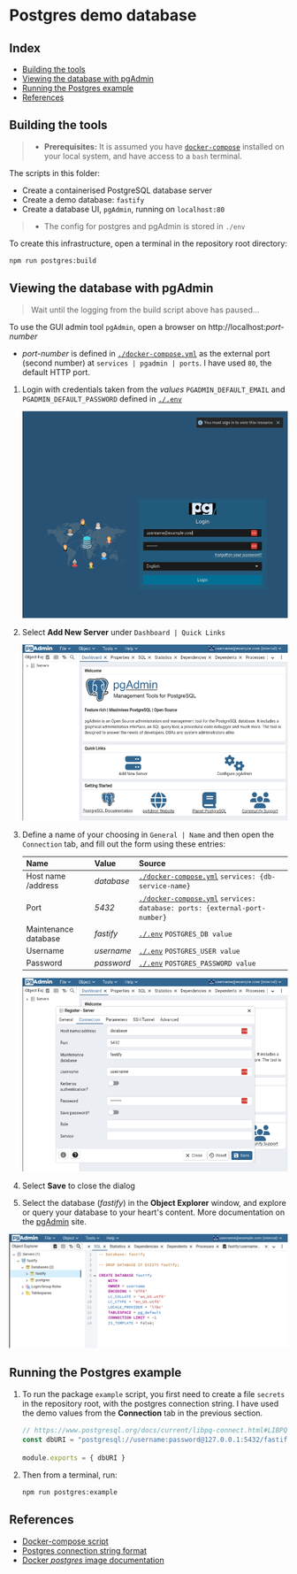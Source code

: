 # Postgres demo database <!-- omit from toc -->

## Index <!-- omit from toc -->

- [Building the tools](#building-the-tools)
- [Viewing the database with pgAdmin](#viewing-the-database-with-pgadmin)
- [Running the Postgres example](#running-the-postgres-example)
- [References](#references)

## Building the tools

> - **Prerequisites:** It is assumed you have [`docker-compose`][1] installed on your local system, and have access to a `bash` terminal.

The scripts in this folder:

- Create a containerised PostgreSQL database server
- Create a demo database: `fastify`
- Create a database UI, `pgAdmin`, running on `localhost:80`

> - The config for postgres and pgAdmin is stored in `./env`

To create this infrastructure, open a terminal in the repository root directory:

```bash
npm run postgres:build
```

## Viewing the database with pgAdmin

> Wait until the logging from the build script above has paused...

To use the GUI admin tool `pgAdmin`, open a browser on http://localhost:_port-number_

- _port-number_ is defined in [`./docker-compose.yml`][2] as the external port (second number) at `services | pgadmin | ports`. I have used `80`, the default HTTP port.

1. Login with credentials taken from the _values_ `PGADMIN_DEFAULT_EMAIL` and `PGADMIN_DEFAULT_PASSWORD` defined in [`./.env`][3]

    ![login-screencap][4]

2. Select **Add New Server** under `Dashboard | Quick Links` 

    ![dashboard-screencap][5]

3. Define a name of your choosing in `General | Name` and then open the `Connection` tab, and fill out the form using these entries:

    | Name | Value | Source |
    |---|---|---|
    |Host name /address | _database_ | [`./docker-compose.yml`][2] `services: {db-service-name}` |
    | Port | _5432_ | [`./docker-compose.yml`][2] `services: database: ports: {external-port-number}` |
    | Maintenance database | _fastify_ | [`./.env`][3] `POSTGRES_DB value` |
    | Username | _username_ | [`./.env`][3] `POSTGRES_USER value` |
    | Password | _password_ | [`./.env`][3] `POSTGRES_PASSWORD value` |

    ![connection-screencap][6]

4. Select **Save** to close the dialog  

5. Select the database (_fastify_) in the **Object Explorer** window, and explore or query your database to your heart's content. More documentation on the [pgAdmin][8] site.

![explorer-screencap][7]

## Running the Postgres example

1. To run the package `example` script, you first need to create a file `secrets` in the repository root, with the postgres connection string. I have used the demo values from the **Connection** tab in the previous section.

    ```javascript
    // https://www.postgresql.org/docs/current/libpq-connect.html#LIBPQ-CONNSTRING
    const dbURI = "postgresql://username:password@127.0.0.1:5432/fastify"

    module.exports = { dbURI }
    ```

2. Then from a terminal, run:

    ```bash
    npm run postgres:example
    ```

## References

- [Docker-compose script][9]
- [Postgres connection string format][10]
- [Docker _postgres_ image documentation][11]

[1]: https://docs.docker.com/compose/
[2]: ./docker-compose.yml
[3]: ./.env
[4]: ./img/login.png
[5]: ./img/dashboard.png
[6]: ./img/connection.png
[7]: ./img/explorer.png
[8]: https://www.pgadmin.org/docs/pgadmin4/latest/index.html
[9]: https://github.com/felipewom/docker-compose-postgres/
[10]: https://www.postgresql.org/docs/current/libpq-connect.html#LIBPQ-CONNSTRING
[11]: https://www.docker.com/blog/how-to-use-the-postgres-docker-official-image/